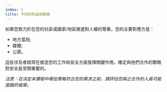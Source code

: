```yaml
---
index: 1
title: 不同的利益相關者
---
```

如果您致力於在您的社區或國家/地區推進對人權的尊重，您的主要對應方是：

* 地方當局;
* 媒體;
* 公眾。

這些涉及者經常在塑造您的工作和安全方面發揮關鍵作用。確定與他們合作的戰略對安全是至關重要的。

*注意：在決定本課程中哪些策略符合您的需求之前，請評估您與之合作的人員可能面臨的威脅。*